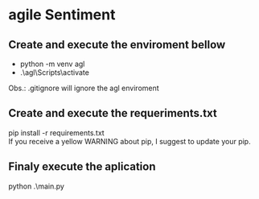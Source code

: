 # agile Sentiment

## Create and execute the enviroment bellow <br>
- python -m venv agl <br>
- .\agl\Scripts\activate <br>

Obs.: .gitignore will ignore the agl enviroment

## Create and execute the requeriments.txt <br>
pip install -r requirements.txt <br>
If you receive a yellow WARNING about pip, I suggest to update your pip.

## Finaly execute the aplication
python .\main.py
